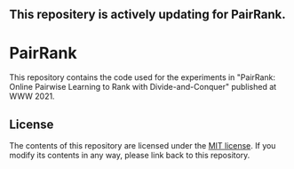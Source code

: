 ## This repositery is actively updating for PairRank.

# PairRank
This repository contains the code used for the experiments in "PairRank: Online Pairwise Learning to Rank with Divide-and-Conquer" published at WWW 2021.

License
-------

The contents of this repository are licensed under the [MIT license](LICENSE). If you modify its contents in any way, please link back to this repository.
